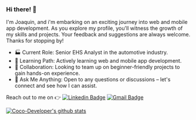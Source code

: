 ### Hi there! :wave:

I'm Joaquin, and i'm embarking on an exciting journey into web and mobile app development.
As you explore my profile, you'll witness the growth of my skills and projects.
Your feedback and suggestions are always welcome. Thanks for stopping by!

- 🏭 Current Role: Senior EHS Analyst in the automotive industry.
- 🌱 Learning Path: Actively learning web and mobile app development.
- 🤝 Collaboration: Looking to team up on beginner-friendly projects to gain hands-on experience.
- 💬 Ask Me Anything: Open to any questions or discussions – let's connect and see how I can assist. 

 Reach out to me on :point_right: [![Linkedin Badge](https://img.shields.io/badge/-Linkedin-4169E1?style=flat-square&logo=Linkedin&logoColor=white&link=https://www.linkedin.com/in/joaqu%C3%ADn-l%C3%A1zaro-20107a316/)](https://www.linkedin.com/in/joaqu%C3%ADn-l%C3%A1zaro-20107a316/)
[![Gmail Badge](https://img.shields.io/badge/-Gmail-c14438?style=flat-square&logo=Gmail&logoColor=white&link=mailto:lazarojoaquin1990@gmail.com)](mailto:lazarojoaquin1990@gmail.com)


[![Coco-Developer's github stats](https://github-readme-stats.vercel.app/api?username=Coco-Developer&show_icons=true&title_color=fff&icon_color=FFD700&text_color=ECECEC&bg_color=8A2BE2)](https://github.com/Coco-Developer)

